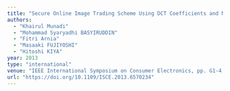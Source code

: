 ```yaml
---
title: "Secure Online Image Trading Scheme Using DCT Coefficients and Moment Invariant Feature"
authors:
  - "Khairul Munadi"
  - "Mohammad Syaryadhi BASYIRUDDIN"
  - "Fitri Arnia"
  - "Masaaki FUJIYOSHI"
  - "Hitoshi KIYA"
year: 2013
type: "international"
venue: "IEEE International Symposium on Consumer Electronics, pp. G1-4, Hsinchu, Taiwan, R.O.C., 2013-06-06."
url: "https://doi.org/10.1109/ISCE.2013.6570234"
---
```

